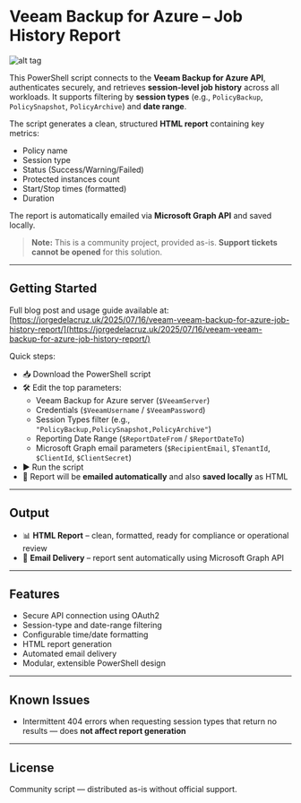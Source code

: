# Veeam Backup for Azure – Job History Report

![alt tag](https://jorgedelacruz.uk/wp-content/uploads/2025/07/vb-azure-job-history-html-001.png)

This PowerShell script connects to the **Veeam Backup for Azure API**, authenticates securely, and retrieves **session-level job history** across all workloads. It supports filtering by **session types** (e.g., `PolicyBackup`, `PolicySnapshot`, `PolicyArchive`) and **date range**.

The script generates a clean, structured **HTML report** containing key metrics:
- Policy name
- Session type
- Status (Success/Warning/Failed)
- Protected instances count
- Start/Stop times (formatted)
- Duration

The report is automatically emailed via **Microsoft Graph API** and saved locally.

> **Note:** This is a community project, provided as-is. **Support tickets cannot be opened** for this solution.

---

## Getting Started

Full blog post and usage guide available at:  
[https://jorgedelacruz.uk/2025/07/16/veeam-veeam-backup-for-azure-job-history-report/](https://jorgedelacruz.uk/2025/07/16/veeam-veeam-backup-for-azure-job-history-report/)

Quick steps:

- 📥 Download the PowerShell script
- 🛠️ Edit the top parameters:
  - Veeam Backup for Azure server (`$VeeamServer`)
  - Credentials (`$VeeamUsername` / `$VeeamPassword`)
  - Session Types filter (e.g., `"PolicyBackup,PolicySnapshot,PolicyArchive"`)
  - Reporting Date Range (`$ReportDateFrom` / `$ReportDateTo`)
  - Microsoft Graph email parameters (`$RecipientEmail`, `$TenantId`, `$ClientId`, `$ClientSecret`)
- ▶️ Run the script
- 📧 Report will be **emailed automatically** and also **saved locally** as HTML

---

## Output

- 📊 **HTML Report** – clean, formatted, ready for compliance or operational review
- 📩 **Email Delivery** – report sent automatically using Microsoft Graph API

---

## Features

- Secure API connection using OAuth2
- Session-type and date-range filtering
- Configurable time/date formatting
- HTML report generation
- Automated email delivery
- Modular, extensible PowerShell design

---

## Known Issues

- Intermittent 404 errors when requesting session types that return no results — does **not affect report generation**

---

## License

Community script — distributed as-is without official support.
